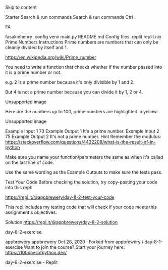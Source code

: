 
Skip to content

Starter
Search & run commands
Search & run commands
Ctrl
.

FA

fasakinhenry
.config
venv
main.py
README.md
Config files
.replit
replit.nix
Prime Numbers
Instructions
Prime numbers are numbers that can only be cleanly divided by itself and 1.

https://en.wikipedia.org/wiki/Prime_number

You need to write a function that checks whether if the number passed into it is a prime number or not.

e.g. 2 is a prime number because it's only divisible by 1 and 2.

But 4 is not a prime number because you can divide it by 1, 2 or 4.

Unsupported image

Here are the numbers up to 100, prime numbers are highlighted in yellow:

Unsupported image

Example Input 1
73
Example Output 1
It's a prime number.
Example Input 2
75
Example Output 2
It's not a prime number.
Hint
Remember the modulus:
https://stackoverflow.com/questions/4432208/what-is-the-result-of-in-python

Make sure you name your function/parameters the same as when it's called on the last line of code.

Use the same wording as the Example Outputs to make sure the tests pass.

Test Your Code
Before checking the solution, try copy-pasting your code into this repl:

https://repl.it/@appbrewery/day-8-2-test-your-code

This repl includes my testing code that will check if your code meets this assignment's objectives.

Solution
https://repl.it/@appbrewery/day-8-2-solution


day-8-2-exercise

appbrewery
appbrewery
Oct 28, 2020
·
Forked from 
appbrewery
/
day-8-1-exercise
Want to join the course? Start your journey here:
https://100daysofpython.dev/

day-8-2-exercise - Replit

